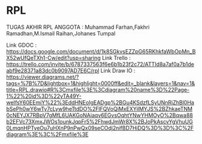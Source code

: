 # RPL
TUGAS AKHIR RPL
ANGGOTA : Muhammad Farhan,Fakhri Ramadhan,M.Ismail Raihan,Johanes Tumpal

Link GDOC : https://docs.google.com/document/d/1k8SGkvsEZZpG65RKhkfaWbOpMn_BX52wUfQeTXh1-Cw/edit?usp=sharing
Link Trello : https://trello.com/invite/b/6787337563f6e6b1b23f2c72/ATTId8a7af0a7b1deabf9e28371a83dc0b9097AD7E6C/rpl
Link Draw IO : https://viewer.diagrams.net/?tags=%7B%7D&lightbox=1&highlight=0000ff&edit=_blank&layers=1&nav=1&title=RPL.drawio#R%3Cmxfile%3E%3Cdiagram%20name%3D%22Page-1%22%20id%3D%22yTA49Y-weIfsY60EEmiY%22%3EddHNEoIgEADgp%2BGu4KSdzfLSyUNnRjZhBl0HabSePh0wY6wTy7cLyw9heTtdDO%2FlFQVoQiMxEXYilMYJS%2BZhkaeTNM0cNEYJX7RBpV7gMfL6UAKGoNAiaqv6EGvsOqhtYNwYHMOyO%2Bqwa88b2EFVc73XmxJWOs1ounkJqpFr5%2FhwdJmWr8X%2BJoPkAscvYgVhuUG0LmqnHPTyeOu7uHXnP9nPwQx09seCOdj2nifBD7HiDQ%3D%3D%3C%2Fdiagram%3E%3C%2Fmxfile%3E
